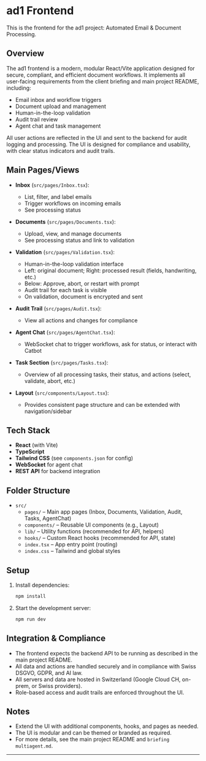 # ad1 Frontend

This is the frontend for the ad1 project: Automated Email & Document Processing.

## Overview

The ad1 frontend is a modern, modular React/Vite application designed for secure, compliant, and efficient document workflows. It implements all user-facing requirements from the client briefing and main project README, including:

- Email inbox and workflow triggers
- Document upload and management
- Human-in-the-loop validation
- Audit trail review
- Agent chat and task management

All user actions are reflected in the UI and sent to the backend for audit logging and processing. The UI is designed for compliance and usability, with clear status indicators and audit trails.

## Main Pages/Views

- **Inbox** (`src/pages/Inbox.tsx`):
  - List, filter, and label emails
  - Trigger workflows on incoming emails
  - See processing status

- **Documents** (`src/pages/Documents.tsx`):
  - Upload, view, and manage documents
  - See processing status and link to validation

- **Validation** (`src/pages/Validation.tsx`):
  - Human-in-the-loop validation interface
  - Left: original document; Right: processed result (fields, handwriting, etc.)
  - Below: Approve, abort, or restart with prompt
  - Audit trail for each task is visible
  - On validation, document is encrypted and sent

- **Audit Trail** (`src/pages/Audit.tsx`):
  - View all actions and changes for compliance

- **Agent Chat** (`src/pages/AgentChat.tsx`):
  - WebSocket chat to trigger workflows, ask for status, or interact with Catbot

- **Task Section** (`src/pages/Tasks.tsx`):
  - Overview of all processing tasks, their status, and actions (select, validate, abort, etc.)

- **Layout** (`src/components/Layout.tsx`):
  - Provides consistent page structure and can be extended with navigation/sidebar

## Tech Stack

- **React** (with Vite)
- **TypeScript**
- **Tailwind CSS** (see `components.json` for config)
- **WebSocket** for agent chat
- **REST API** for backend integration

## Folder Structure

- `src/`
  - `pages/` – Main app pages (Inbox, Documents, Validation, Audit, Tasks, AgentChat)
  - `components/` – Reusable UI components (e.g., Layout)
  - `lib/` – Utility functions (recommended for API, helpers)
  - `hooks/` – Custom React hooks (recommended for API, state)
  - `index.tsx` – App entry point (routing)
  - `index.css` – Tailwind and global styles

## Setup

1. Install dependencies:
   ```bash
   npm install
   ```
2. Start the development server:
   ```bash
   npm run dev
   ```

## Integration & Compliance

- The frontend expects the backend API to be running as described in the main project README.
- All data and actions are handled securely and in compliance with Swiss DSGVO, GDPR, and AI law.
- All servers and data are hosted in Switzerland (Google Cloud CH, on-prem, or Swiss providers).
- Role-based access and audit trails are enforced throughout the UI.

## Notes

- Extend the UI with additional components, hooks, and pages as needed.
- The UI is modular and can be themed or branded as required.
- For more details, see the main project README and `briefing multiagent.md`.

---
